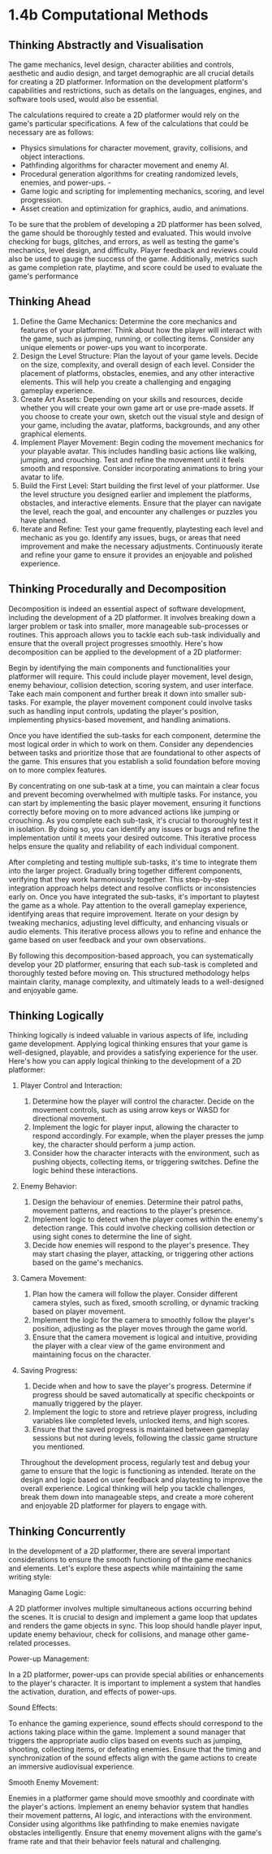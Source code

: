 # 1.4b Computational Methods

## Thinking Abstractly and Visualisation

The game mechanics, level design, character abilities and controls, aesthetic and audio design, and target demographic are all crucial details for creating a 2D platformer. Information on the development platform's capabilities and restrictions, such as details on the languages, engines, and software tools used, would also be essential.

The calculations required to create a 2D platformer would rely on the game's particular specifications. A few of the calculations that could be necessary are as follows:

* Physics simulations for character movement, gravity, collisions, and object interactions.&#x20;
* Pathfinding algorithms for character movement and enemy AI.
* Procedural generation algorithms for creating randomized levels, enemies, and power-ups. -
* Game logic and scripting for implementing mechanics, scoring, and level progression.&#x20;
* Asset creation and optimization for graphics, audio, and animations.&#x20;

To be sure that the problem of developing a 2D platformer has been solved, the game should be thoroughly tested and evaluated. This would involve checking for bugs, glitches, and errors, as well as testing the game's mechanics, level design, and difficulty. Player feedback and reviews could also be used to gauge the success of the game. Additionally, metrics such as game completion rate, playtime, and score could be used to evaluate the game's performance

## Thinking Ahead

1. Define the Game Mechanics: Determine the core mechanics and features of your platformer. Think about how the player will interact with the game, such as jumping, running, or collecting items. Consider any unique elements or power-ups you want to incorporate.
2. Design the Level Structure: Plan the layout of your game levels. Decide on the size, complexity, and overall design of each level. Consider the placement of platforms, obstacles, enemies, and any other interactive elements. This will help you create a challenging and engaging gameplay experience.
3. Create Art Assets: Depending on your skills and resources, decide whether you will create your own game art or use pre-made assets. If you choose to create your own, sketch out the visual style and design of your game, including the avatar, platforms, backgrounds, and any other graphical elements.
4. Implement Player Movement: Begin coding the movement mechanics for your playable avatar. This includes handling basic actions like walking, jumping, and crouching. Test and refine the movement until it feels smooth and responsive. Consider incorporating animations to bring your avatar to life.
5. Build the First Level: Start building the first level of your platformer. Use the level structure you designed earlier and implement the platforms, obstacles, and interactive elements. Ensure that the player can navigate the level, reach the goal, and encounter any challenges or puzzles you have planned.
6. Iterate and Refine: Test your game frequently, playtesting each level and mechanic as you go. Identify any issues, bugs, or areas that need improvement and make the necessary adjustments. Continuously iterate and refine your game to ensure it provides an enjoyable and polished experience.

## Thinking Procedurally and Decomposition

Decomposition is indeed an essential aspect of software development, including the development of a 2D platformer. It involves breaking down a larger problem or task into smaller, more manageable sub-processes or routines. This approach allows you to tackle each sub-task individually and ensure that the overall project progresses smoothly. Here's how decomposition can be applied to the development of a 2D platformer:

Begin by identifying the main components and functionalities your platformer will require. This could include player movement, level design, enemy behaviour, collision detection, scoring system, and user interface. Take each main component and further break it down into smaller sub-tasks. For example, the player movement component could involve tasks such as handling input controls, updating the player's position, implementing physics-based movement, and handling animations.

Once you have identified the sub-tasks for each component, determine the most logical order in which to work on them. Consider any dependencies between tasks and prioritize those that are foundational to other aspects of the game. This ensures that you establish a solid foundation before moving on to more complex features.

By concentrating on one sub-task at a time, you can maintain a clear focus and prevent becoming overwhelmed with multiple tasks. For instance, you can start by implementing the basic player movement, ensuring it functions correctly before moving on to more advanced actions like jumping or crouching. As you complete each sub-task, it's crucial to thoroughly test it in isolation. By doing so, you can identify any issues or bugs and refine the implementation until it meets your desired outcome. This iterative process helps ensure the quality and reliability of each individual component.

After completing and testing multiple sub-tasks, it's time to integrate them into the larger project. Gradually bring together different components, verifying that they work harmoniously together. This step-by-step integration approach helps detect and resolve conflicts or inconsistencies early on. Once you have integrated the sub-tasks, it's important to playtest the game as a whole. Pay attention to the overall gameplay experience, identifying areas that require improvement. Iterate on your design by tweaking mechanics, adjusting level difficulty, and enhancing visuals or audio elements. This iterative process allows you to refine and enhance the game based on user feedback and your own observations.

By following this decomposition-based approach, you can systematically develop your 2D platformer, ensuring that each sub-task is completed and thoroughly tested before moving on. This structured methodology helps maintain clarity, manage complexity, and ultimately leads to a well-designed and enjoyable game.

## Thinking Logically

Thinking logically is indeed valuable in various aspects of life, including game development. Applying logical thinking ensures that your game is well-designed, playable, and provides a satisfying experience for the user. Here's how you can apply logical thinking to the development of a 2D platformer:

1. Player Control and Interaction:
   1. Determine how the player will control the character. Decide on the movement controls, such as using arrow keys or WASD for directional movement.&#x20;
   2. Implement the logic for player input, allowing the character to respond accordingly. For example, when the player presses the jump key, the character should perform a jump action.&#x20;
   3. Consider how the character interacts with the environment, such as pushing objects, collecting items, or triggering switches. Define the logic behind these interactions.&#x20;
2. Enemy Behavior:
   1. Design the behaviour of enemies. Determine their patrol paths, movement patterns, and reactions to the player's presence.&#x20;
   2. Implement logic to detect when the player comes within the enemy's detection range. This could involve checking collision detection or using sight cones to determine the line of sight.&#x20;
   3. Decide how enemies will respond to the player's presence. They may start chasing the player, attacking, or triggering other actions based on the game's mechanics.&#x20;
3. Camera Movement:
   1. Plan how the camera will follow the player. Consider different camera styles, such as fixed, smooth scrolling, or dynamic tracking based on player movement.&#x20;
   2. Implement the logic for the camera to smoothly follow the player's position, adjusting as the player moves through the game world.&#x20;
   3. Ensure that the camera movement is logical and intuitive, providing the player with a clear view of the game environment and maintaining focus on the character.&#x20;
4.  Saving Progress:

    1. Decide when and how to save the player's progress. Determine if progress should be saved automatically at specific checkpoints or manually triggered by the player.&#x20;
    2. Implement the logic to store and retrieve player progress, including variables like completed levels, unlocked items, and high scores.&#x20;
    3. Ensure that the saved progress is maintained between gameplay sessions but not during levels, following the classic game structure you mentioned.&#x20;



    Throughout the development process, regularly test and debug your game to ensure that the logic is functioning as intended. Iterate on the design and logic based on user feedback and playtesting to improve the overall experience. Logical thinking will help you tackle challenges, break them down into manageable steps, and create a more coherent and enjoyable 2D platformer for players to engage with.

## Thinking Concurrently

In the development of a 2D platformer, there are several important considerations to ensure the smooth functioning of the game mechanics and elements. Let's explore these aspects while maintaining the same writing style:

Managing Game Logic:

A 2D platformer involves multiple simultaneous actions occurring behind the scenes. It is crucial to design and implement a game loop that updates and renders the game objects in sync. This loop should handle player input, update enemy behaviour, check for collisions, and manage other game-related processes.

Power-up Management:

In a 2D platformer, power-ups can provide special abilities or enhancements to the player's character. It is important to implement a system that handles the activation, duration, and effects of power-ups.

Sound Effects:

To enhance the gaming experience, sound effects should correspond to the actions taking place within the game. Implement a sound manager that triggers the appropriate audio clips based on events such as jumping, shooting, collecting items, or defeating enemies. Ensure that the timing and synchronization of the sound effects align with the game actions to create an immersive audiovisual experience.

Smooth Enemy Movement:

&#x20;Enemies in a platformer game should move smoothly and coordinate with the player's actions. Implement an enemy behavior system that handles their movement patterns, AI logic, and interactions with the environment. Consider using algorithms like pathfinding to make enemies navigate obstacles intelligently. Ensure that enemy movement aligns with the game's frame rate and that their behavior feels natural and challenging.

